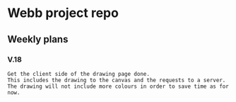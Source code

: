 # Webb project repo


## Weekly plans

### V.18
    Get the client side of the drawing page done.
    This includes the drawing to the canvas and the requests to a server.
    The drawing will not include more colours in order to save time as for now.